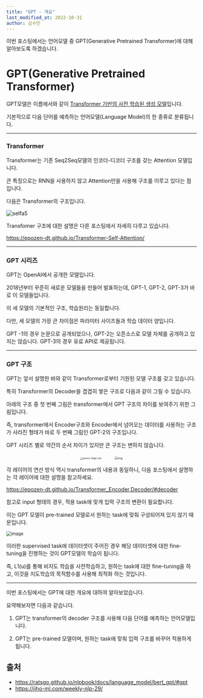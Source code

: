 ```yaml
---
title: "GPT - 개요"
last_modified_at: 2022-10-31
author: 김수민
---
```


이번 포스팅에서는 언어모델 중 GPT(Generative Pretrained Transformer)에 대해 알아보도록 하겠습니다.


# GPT(Generative Pretrained Transformer)

GPT모델은 이름에서와 같이 <u>Transformer 기반의 사전 학습된 생성 모델</u>입니다.

기본적으로 다음 단어를 예측하는 언어모델(Language Model)의 한 종류로 분류됩니다.

------

### Transformer

Transformer는 기존 Seq2Seq모델의 인코더-디코더 구조를 갖는 Attention 모델입니다.

큰 특징으로는 RNN을 사용하지 않고 Attention만을 사용해 구조를 이루고 있다는 점 입니다.

다음은 Transformer의 구조입니다.

![selfa5](https://user-images.githubusercontent.com/70212461/187125087-b32b7f59-3d00-499e-8825-cf872d4b904e.png)

Transfomer 구조에 대한 설명은 다른 포스팅에서 자세히 다루고 있습니다.

https://epozen-dt.github.io/Transformer-Self-Attention/

------

### GPT 시리즈

GPT는 OpenAI에서 공개한 모델입니다. 

2018년부터 꾸준히 새로운 모델들을 만들어 발표하는데, GPT-1, GPT-2, GPT-3가 바로 이 모델들입니다.

이 세 모델의 기본적인 구조, 학습원리는 동일합니다.

다만, 세 모델의 가장 큰 차이점은 파라미터 사이즈들과 학습 데이터 양입니다.

GPT -1의 경우 논문으로 공개되었으나, GPT-2는 오픈소스로 모델 자체를 공개하고 있지는 않습니다. GPT-3의 경우 유료 API로 제공됩니다.

------

### GPT 구조

GPT는 앞서 설명한 바와 같이 Transformer로부터 기원된 모델 구조를 갖고 있습니다.

특히 Transformer의 Decoder을 겹겹히 쌓은 구조로 다음과 같이 그릴 수 있습니다.

아래의 구조 중 첫 번째 그림은 transformer에서 GPT 구조의 차이를 보여주기 위한 그림입니다.

즉, transformer에서 Encoder구조와 Encoder에서 넘어오는 데이터를 사용하는 구조가 사라진 형태가 바로 두 번째 그림인 GPT-2의 구조입니다.

GPT 시리즈 별로 약간의 순서 차이가 있지만 큰 구조는 변하지 않습니다.

<center><img src="https://i.imgur.com/Q7IS78n.png" alt="source: imgur.com" style="zoom:40%;" />&nbsp; &nbsp; &nbsp; &nbsp; &nbsp;<img src="https://blog.kakaocdn.net/dn/duvtAY/btq9JObJmZ3/wsPRgh1NISwJZxrNl4nmek/img.png" alt="img" style="zoom:50%;" />   </center>

각 레이어의 연산 방식 역시 transformer의 내용과 동일하니, 다음 포스팅에서 설명하는 각 레이어에 대한 설명을 참고하세요.

https://epozen-dt.github.io/Transformer_Encoder,Decoder/#decoder



참고로 input 형태의 경우, 적용 task에 맞게 입력 구조의 변환이 필요합니다.

이는 GPT 모델이 pre-trained 모델로서 원하는 task에 맞춰 구성되어져 있지 않기 때문입니다.

<img src="https://user-images.githubusercontent.com/54731898/137593951-4927546d-9138-4918-b520-bc3d3684973b.png" alt="image" style="zoom:80%;" />

이러한 supervised task에 데이터셋이 주어진 경우 해당 데이터셋에 대한 fine-tuning을 진행하는 것이 GPT모델의 학습이 됩니다.

즉, L1(u)를 통해 비지도 학습을 사전학습하고, 원하는 task에 대한 fine-tuning을 하고, 이것을 지도학습의 목적함수를 사용해 최적화 하는 것입니다.

---

이번 포스팅에서는 GPT에 대한 개요에 대하여 알아보았습니다.

요약해보자면 다음과 같습니다.

1. GPT는 transformer의 decoder 구조를 사용해 다음 단어를 예측하는 언어모델입니다.

2. GPT는 pre-trained 모델이며, 원하는 task에 맞춰 입력 구조를 바꾸어 적용하게 됩니다.




## 출처

- https://ratsgo.github.io/nlpbook/docs/language_model/bert_gpt/#gpt
- https://jiho-ml.com/weekly-nlp-29/
